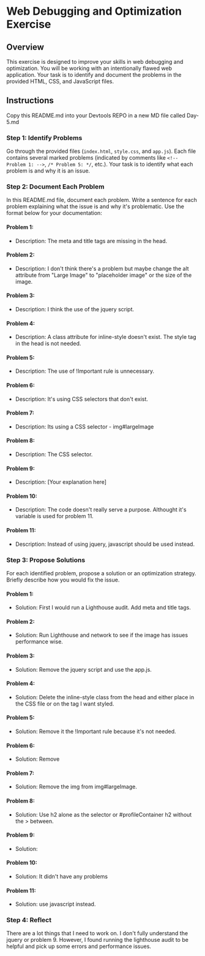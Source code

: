 # Web Debugging and Optimization Exercise

## Overview

This exercise is designed to improve your skills in web debugging and optimization. You will be working with an intentionally flawed web application. Your task is to identify and document the problems in the provided HTML, CSS, and JavaScript files.

## Instructions

Copy this README.md into your Devtools REPO in a new MD file called Day-5.md

### Step 1: Identify Problems

Go through the provided files (`index.html`, `style.css`, and `app.js`). Each file contains several marked problems (indicated by comments like `<!-- Problem 1: -->`, `/* Problem 5: */`, etc.). Your task is to identify what each problem is and why it is an issue.

### Step 2: Document Each Problem

In this README.md file, document each problem. Write a sentence for each problem explaining what the issue is and why it's problematic. Use the format below for your documentation:

#### Problem 1:

- Description: The meta and title tags are missing in the head.

#### Problem 2:

- Description: I don't think there's a problem but maybe change the alt attribute from "Large Image" to "placeholder image" or the size of the image.

#### Problem 3:

- Description: I think the use of the jquery script.

#### Problem 4:

- Description: A class attribute for inline-style doesn't exist. The style tag in the head is not needed.

#### Problem 5:

- Description: The use of !Important rule is unnecessary.

#### Problem 6:

- Description: It's using CSS selectors that don't exist.

#### Problem 7:

- Description: Its using a CSS selector - img#largeImage

#### Problem 8:

- Description: The CSS selector.

#### Problem 9:

- Description: [Your explanation here]

#### Problem 10:

- Description: The code doesn't really serve a purpose. Althought it's variable is used for problem 11.

#### Problem 11:

- Description: Instead of using jquery, javascript should be used instead.

### Step 3: Propose Solutions

For each identified problem, propose a solution or an optimization strategy. Briefly describe how you would fix the issue.

#### Problem 1:

- Solution: First I would run a Lighthouse audit. Add meta and title tags.

#### Problem 2:

- Solution: Run Lighthouse and network to see if the image has issues performance wise.

#### Problem 3:

- Solution: Remove the jquery script and use the app.js.

#### Problem 4:

- Solution: Delete the inline-style class from the head and either place in the CSS file or on the tag I want styled.

#### Problem 5:

- Solution: Remove it the !Important rule because it's not needed.

#### Problem 6:

- Solution: Remove

#### Problem 7:

- Solution: Remove the img from img#largeImage.

#### Problem 8:

- Solution: Use h2 alone as the selector or #profileContainer h2 without the > between.

#### Problem 9:

- Solution:

#### Problem 10:

- Solution: It didn't have any problems

#### Problem 11:

- Solution: use javascript instead.

### Step 4: Reflect

There are a lot things that I need to work on. I don't fully understand the jquery or problem 9. However, I found running the lighthouse audit to be helpful and pick up some errors and performance issues.

